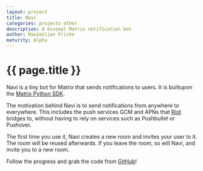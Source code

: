 ```yaml
---
layout: project
title: Navi
categories: projects other
description: A minimal Matrix notification bot
author: Maximilian Fricke
maturity: Alpha
---
```


# {{ page.title }}
Navi is a tiny bot for Matrix that sends notifications to users. It is builtupon the [Matrix Python SDK](https://github.com/matrix-org/matrix-python-sdk).

The motivation behind Navi is to send notifications from anywhere to everywhere. This includes the push services GCM and APNs that [Riot](https://riot.im/) bridges to, without having to rely on services such as Pushbullet or Pushover.

The first time you use it, Navi creates a new room and invites your user to it. The room will be reused afterwards. If you leave the room, so will Navi, and invite you to a new room.

Follow the progress and grab the code from [GitHub](https://github.com/madmax28/navi)!
